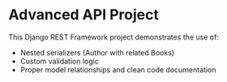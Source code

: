 # Advanced API Project

This Django REST Framework project demonstrates the use of:
- Nested serializers (Author with related Books)
- Custom validation logic
- Proper model relationships and clean code documentation

